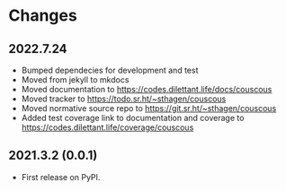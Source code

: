 # Changes

## 2022.7.24

* Bumped dependecies for development and test
* Moved from jekyll to mkdocs
* Moved documentation to https://codes.dilettant.life/docs/couscous
* Moved tracker to https://todo.sr.ht/~sthagen/couscous
* Moved normative source repo to https://git.sr.ht/~sthagen/couscous
* Added test coverage link to documentation and coverage to https://codes.dilettant.life/coverage/couscous
## 2021.3.2 (0.0.1)

* First release on PyPI.
